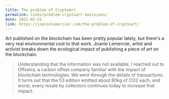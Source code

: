 ```yaml
---
title: The problem of CryptoArt
permalink: links/problem-cryptoart-emissions/
date: 2021-02-21
link: https://joanielemercier.com/the-problem-of-cryptoart/
---
```


Art published on the blockchain has been pretty popular lately, but there's a very real environmental cost to that work. Joanie Lemercier, artist and activist breaks down the ecological impact of publishing a piece of art on the blockchain.

> Understanding that the information was not available, I reached out to Offsetra, a carbon offset company familiar with the impact of blockchain technologies. We went through the details of transactions. It turns out that the 53 edition emitted about 80kg of CO2 each, and worst, every resale by collectors continues today to increase that impact.
